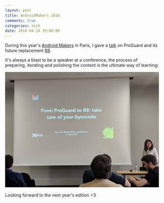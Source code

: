```yaml
---
layout: post
title: AndroidMakers 2018
comments: true
categories: tech
date: 2018-04-24 19:00:00
---
```


During this year's [Android Makers](https://androidmakers.fr/) in Paris, I gave a [talk](https://speakerdeck.com/jinqian/from-proguard-to-r8-take-care-of-your-byte-code) on ProGuard and its future replacement [R8](https://r8.googlesource.com/r8).

It's always a blast to be a speaker at a conference, the process of preparing, iterating and polishing the content is the ultimate way of learning:

![amazon-echo-family](/assets/image/20180424/android-makers-2018.JPG)

Looking forward to the next year's edition <3
